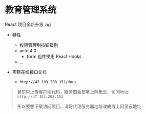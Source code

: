 # 教育管理系统

React 项目全新升级 ing

- 特性

  - 权限管理到按钮级别
  - antd 4.0
    - form 组件使用 React Hooks
  - ...

- 项目在线接口文档
  - `http://47.103.203.152/docs`

> 目前只上传客户端代码，服务器会部署上阿里云，访问地址: `http://47.103.203.152`
>
> 所以要想下载访问项目，请将代理服务器地址改成线上阿里云地址
